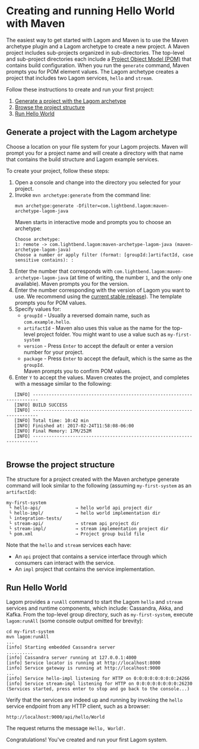 # Creating and running Hello World with Maven
The easiest way to get started with Lagom and Maven is to use the Maven archetype plugin and a Lagom archetype to create a new project.  A Maven project includes sub-projects organized in sub-directories. The top-level and sub-project directories each include a [Project Object Model (POM)](https://maven.apache.org/pom.html) that contains build configuration. When you run the `generate` command, Maven prompts you for POM element values. The Lagom archetype creates a project that includes two Lagom services, `hello` and `stream`.   

Follow these instructions to create and run your first project:

1. [Generate a project with the Lagom archetype](#Generate-a-project-with-the-Lagom-archetype)
1. [Browse the project structure](#Browse-the-project-structure)
1. [Run Hello World](#Run-Hello-World)

## Generate a project with the Lagom archetype

Choose a location on your file system for your Lagom projects. Maven will prompt you for a project name and will create a directory with that name that contains the build structure and Lagom example services. 

To create your project, follow these steps:

1. Open a console and change into the directory you selected for your project.
1. Invoke `mvn archetype:generate` from the command line:
    ```
    mvn archetype:generate -Dfilter=com.lightbend.lagom:maven-archetype-lagom-java
    ```
    Maven starts in interactive mode and prompts you to choose an archetype:
    ```
    Choose archetype:
    1: remote -> com.lightbend.lagom:maven-archetype-lagom-java (maven-archetype-lagom-java)
    Choose a number or apply filter (format: [groupId:]artifactId, case sensitive contains): :
    ```
1. Enter the number that corresponds with `com.lightbend.lagom:maven-archetype-lagom-java` (at time of writing, the number `1`, and the only one available).
    Maven prompts you for the version.
1. Enter the number corresponding with the version of Lagom you want to use. We recommend using the [current stable release](https://www.lagomframework.com/documentation/)).
    The template prompts you for POM values. 
1. Specify values for:
    * `groupId`  - Usually a reversed domain name, such as `com.example.hello`.
    * `artifactId` - Maven also uses this value as the name for the top-level project folder. You might want to use a value such as `my-first-system`
    * `version` - Press `Enter` to accept the default or enter a version number for your project.
    * `package` - Press `Enter` to accept the default, which is the same as the `groupId`.  
    Maven prompts you to confirm POM values.    
1. Enter `Y` to accept the values.
   Maven creates the project, and completes with a message similar to the following:
   
```
   [INFO] ------------------------------------------------------------------------
   [INFO] BUILD SUCCESS
   [INFO] ------------------------------------------------------------------------
   [INFO] Total time: 10:42 min
   [INFO] Finished at: 2017-02-24T11:58:08-06:00
   [INFO] Final Memory: 17M/252M
   [INFO] ------------------------------------------------------------------------
   
```


## Browse the project structure

The structure for a project created with the Maven archetype generate command will look similar to the following (assuming `my-first-system` as an `artifactId`):

```
my-first-system 
 └ hello-api/             → hello world api project dir
 └ hello-impl/            → hello world implementation dir 
 └ integration-tests/
 └ stream-api/            → stream api project dir
 └ stream-impl/           → stream implementation project dir
 └ pom.xml                → Project group build file
```

Note that the `hello` and `stream` services each have: 

* An `api` project that contains a service interface through which consumers can interact with the service. 
* An `impl` project that contains the service implementation.

## Run Hello World

Lagom provides a `runAll` command to start the Lagom `hello` and `stream` services and runtime components, which include: Cassandra, Akka, and Kafka. From the top-level group directory, such as `my-first-system`, execute `lagom:runAll` (some console output omitted for brevity):

```console
cd my-first-system
mvn lagom:runAll
...
[info] Starting embedded Cassandra server
..........
[info] Cassandra server running at 127.0.0.1:4000
[info] Service locator is running at http://localhost:8000
[info] Service gateway is running at http://localhost:9000
...
[info] Service hello-impl listening for HTTP on 0:0:0:0:0:0:0:0:24266
[info] Service stream-impl listening for HTTP on 0:0:0:0:0:0:0:0:26230
(Services started, press enter to stop and go back to the console...)
```

Verify that the services are indeed up and running by invoking the `hello` service endpoint from any HTTP client, such as a browser: 

```
http://localhost:9000/api/hello/World
```
The request returns the message `Hello, World!`.

Congratulations! You've created and run your first Lagom system. 
